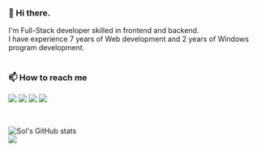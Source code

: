 
<!---
- 👋 Hi, I’m @sol22kim
- 👀 I’m interested in ...
- 🌱 I’m currently learning ...
- 💞️ I’m looking to collaborate on ...
- 📫 How to reach me ...

sol22kim/sol22kim is a ✨ special ✨ repository because its `README.md` (this file) appears on your GitHub profile.
You can click the Preview link to take a look at your changes.
--->

<h3> 👋  Hi there.  </h3>
I'm Full-Stack developer skilled in frontend and backend.<br/>
I have experience 7 years of Web development and 2 years of Windows program development.<br/>
<br/>

<h3> 📫 How to reach me </h3>
<p>
  <a href="https://github.com/sol22kim/" target="_blank"><img src="https://img.shields.io/badge/sol22kim-181717?style=flat-square&logo=GitHub&logoColor=white"/></a>
  <a href="https://sol22kim.github.io" target="_blank"><img src="https://img.shields.io/badge/GitHub.io-222222?style=flat-square&logo=GitHubPages&logoColor=white"/></a>
  <a href="mailto:sol22.kim@gmail.com" target="_blank"><img src="https://img.shields.io/badge/sol22.kim@gmail.com-EA4335?style=flat-square&logo=Gmail&logoColor=white"/></a>
  <a href="https://www.linkedin.com/in/solikim/" target="_blank"><img src="https://img.shields.io/badge/SoliKim-0A66C2?style=flat-square&logo=Linkedin&logoColor=white"/></a>
</p>
<br/>

![Sol's GitHub stats](https://github-readme-stats.vercel.app/api?username=sol22kim&theme=panda&show_icons=true)<br/>
![](https://visitor-badge.glitch.me/badge?page_id=sol22kim)
